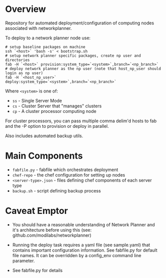 Overview
========

Repository for automated deployment/configuration of computing nodes associated with networkplanner.

To deploy to a network planner node use:

    # setup baseline packages on machine
    ssh `<host>` 'bash -s' < bootstrap.sh
    # setup network planner specific packages, create np user and directories
    fab -H `<host>` provision:system_type=`<system>`,branch=`<np_branch>`
    # deploy network planner as the np user (note that host_np_user should login as np user)
    fab -H `<host_np_user>` deploy:system_type=`<system>`,branch=`<np_branch>`

Where `<system>` is one of:
* `ss` - Single Server Mode
* `cs` - Cluster Server that "manages" clusters
* `cp` - A cluster processor computing node

For cluster processors, you can pass multiple comma delim'd hosts to fab and the -P option to provision or deploy in parallel.  

Also includes automated backup utils.  

Main Components
===============

* `fabfile.py` - fabfile which orchestrates deployment
* `chef-repo` - the chef configuration for setting up nodes
* `<server-type>.json` - files defining chef components of each server type
* `backup.sh` - script defining backup process

Caveat Emptor
=============

* You should have a reasonable understanding of Network Planner and it's architecture before using this (see:  github.com/modilabs/networkplanner)

* Running the deploy task requires a yaml file (see sample.yaml) that contains important configuration information.  See fabfile.py for default file names.  It can be overridden by a config_env command line parameter.  

* See fabfile.py for details
